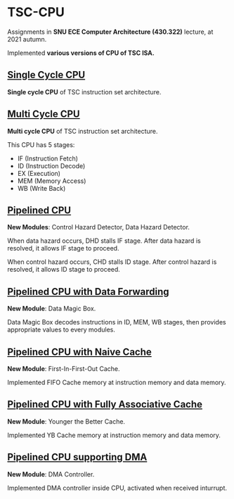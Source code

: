 # TSC-CPU

Assignments in **SNU ECE Computer Architecture (430.322)** lecture, at 2021 autumn.

Implemented **various versions of CPU of TSC ISA.**

<h2><a href="/src/Single%20Cycle%20CPU">Single Cycle CPU</a></h2>

**Single cycle CPU** of TSC instruction set architecture.

<h2><a href="/src/Multi%20Cycle%20CPU">Multi Cycle CPU</a></h2>

**Multi cycle CPU** of TSC instruction set architecture.

This CPU has 5 stages:

- IF (Instruction Fetch)
- ID (Instruction Decode)
- EX (Execution)
- MEM (Memory Access)
- WB (Write Back)

<h2><a href="/src/Pipelined%20CPU">Pipelined CPU</a></h2>

**New Modules**: Control Hazard Detector, Data Hazard Detector.

When data hazard occurs, DHD stalls IF stage. After data hazard is resolved, it allows IF stage to proceed.

When control hazard occurs, CHD stalls ID stage. After control hazard is resolved, it allows ID stage to proceed.

<h2><a href="/src/Pipelined%20CPU%20with%20Data%20Forwarding">Pipelined CPU with Data Forwarding</a></h2>

**New Module**: Data Magic Box.

Data Magic Box decodes instructions in ID, MEM, WB stages, then provides appropriate values to every modules.

<h2><a href="/src/Pipelined%20CPU%20with%20Naive%20Cache">Pipelined CPU with Naive Cache</a></h2>

**New Module**: First-In-First-Out Cache.

Implemented FIFO Cache memory at instruction memory and data memory.

<h2><a href="/src/Pipelined%20CPU%20with%20Fully%20Associative%20Cache">Pipelined CPU with Fully Associative Cache</a></h2>

**New Module**: Younger the Better Cache.

Implemented YB Cache memory at instruction memory and data memory.

<h2><a href="/src/Pipelined%20CPU%20supporting%20DMA">Pipelined CPU supporting DMA</a></h2>

**New Module**: DMA Controller.

Implemented DMA controller inside CPU, activated when received inturrupt.
